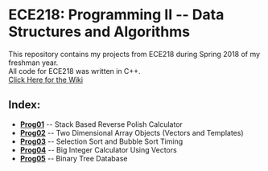 # ECE218: Programming II -- Data Structures and Algorithms
This repository contains my projects from ECE218 during Spring 2018 of my freshman year.<br/>
All code for ECE218 was written in C++.<br/>
[Click Here for the Wiki](https://github.com/igeller/ECE218/wiki)


## Index:
* **[Prog01](reversePolishCalculator)** -- Stack Based Reverse Polish Calculator
* **[Prog02](twoDArrays)** -- Two Dimensional Array Objects (Vectors and Templates)
* **[Prog03](sortingRace)** -- Selection Sort and Bubble Sort Timing 
* **[Prog04](bigIntCalc)** -- Big Integer Calculator Using Vectors
* **[Prog05](binaryTreeDatabase)** -- Binary Tree Database
